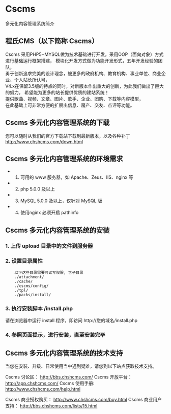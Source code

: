 # Cscms
多元化内容管理系统简介

## 程氏CMS（以下简称 Cscms）
Cscms 采用PHP5+MYSQL做为技术基础进行开发，采用OOP（面向对象）方式进行基础运行框架搭建， 
模块化开发方式做为功能开发形式，五年开发经验的团队，    
勇于创新追求完美的设计理念，被更多的政府机构、教育机构、事业单位、商业企业、个人站长所认可，    
V4.x在保留3.5版的特点的同时，对新版本作出重大的创新，为此我们做出了巨大的努力， 
希望能为更多的站长提供优质的建站系统！  
提供歌曲、视频、文章、图片、歌手、企业、团购、下载等内容模型，  
在此基础上可非常方便的扩展出信息、房产、交友、点评等功能。  

## Cscms 多元化内容管理系统的下载
您可以随时从我们的官方下载站下载到最新版本，以及各种补丁
http://www.chshcms.com/down.html

## Cscms 多元化内容管理系统的环境需求 

* 1. 可用的 www 服务器，如 Apache、Zeus、IIS、nginx 等
* 2. php 5.0.0 及以上
* 3. MySQL 5.0.0 及以上，仅针对 MySQL 版
* 4. 使用nginx 必须开启 pathinfo

## Cscms 多元化内容管理系统的安装
### 1. 上传 upload 目录中的文件到服务器
### 2. 设置目录属性
```
	以下这些目录需要可读写权限, 含子目录
	./attachment/
	./cache/
	./cscms/config/
	./tpl/
	./packs/install/
```
### 3. 执行安装脚本 /install.php
   请在浏览器中运行 install 程序，即访问 http://您的域名/install.php
### 4. 参照页面提示，进行安装，直至安装完毕

## Cscms 多元化内容管理系统的技术支持
当您在安装、升级、日常使用当中遇到疑难，请您到以下站点获取技术支持。

Cscms 讨论区：          http://bbs.chshcms.com/
Cscms 开放平台：        http://app.chshcms.com/
Cscms 使用手册:         http://www.chshcms.com/help.html

Cscms 商业授权购买：    http://www.chshcms.com/buy.html
Cscms 商业用户支持：    http://bbs.chshcms.com/lists/15.html
